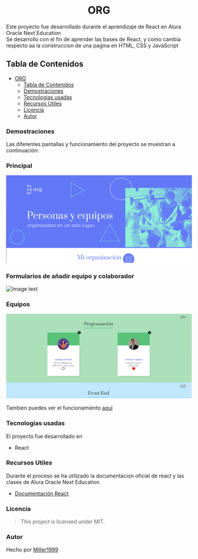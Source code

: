 <h1 align="center" id="title"> ORG </h1>
Este proyecto fue desarrollado durante el aprendizaje de React en Alura Oracle Next Education
<br>
Se desarrollo con el fin de aprender las bases de React, y como cambia respecto aa la construccion de una pagina en HTML, CSS y JavaScript

## Tabla de Contenidos
- [ORG](#title)
  - [Tabla de Contenidos](#tabla-de-contenidos)
  - [Demostraciones](#demostraciones)
  - [Tecnologias usadas](#tecnologias-usadas)
  - [Recursos Utiles](#recursos-utiles)
  - [Licencia](#licencia)
  - [Autor](#autor)
### Demostraciones
Las diferentes pantallas y funcionamiento del proyecto se muestran a continuación:
### Principal
![Image text](https://github.com/Miller1999/ORG/blob/main/vistas/Principal.png)
### Formularios de añadir equipo y colaborador
![Image text](https://github.com/Miller1999/ORG/blob/main/vistas/AñadirEquipoColaborador.png)
### Equipos
![Image text](https://github.com/Miller1999/ORG/blob/main/vistas/Equipos.png)

Tambien puedes ver el funcionamiento [aqui](https://youtu.be/EEBXskUYyjU)

### Tecnologias usadas
El proyecto fue desarrollado en 
- React
### Recursos Utiles
Durante el proceso se ha utilizado la documentacion oficial de react y las clases de Alura Oracle Next Education
- [Documentación React](https://es.react.dev)
### Licencia
> This project is licensed under MIT.
### Autor
Hecho por [Miller1999](https://github.com/Miller1999)
